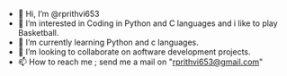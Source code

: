 - 👋 Hi, I’m @rprithvi653
- 👀 I’m interested in Coding in Python and C languages and i like to play Basketball.
- 🌱 I’m currently learning Python and c languages.
- 💞️ I’m looking to collaborate on aoftware development projects.
- 📫 How to reach me ; send me a mail on "rprithvi653@gmail.com"  

<!---
rprithvi653/rprithvi653 is a ✨ special ✨ repository because its `README.md` (this file) appears on your GitHub profile.
You can click the Preview link to take a look at your changes.
--->
